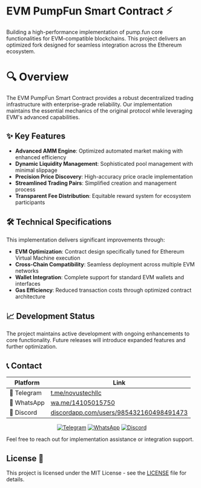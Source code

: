 # EVM PumpFun Smart Contract ⚡
Building a high-performance implementation of pump.fun core functionalities for EVM-compatible blockchains. This project delivers an optimized fork designed for seamless integration across the Ethereum ecosystem.

# 🔍 Overview

The EVM PumpFun Smart Contract provides a robust decentralized trading infrastructure with enterprise-grade reliability. Our implementation maintains the essential mechanics of the original protocol while leveraging EVM's advanced capabilities.

## ✨ Key Features
- **Advanced AMM Engine**: Optimized automated market making with enhanced efficiency
- **Dynamic Liquidity Management**: Sophisticated pool management with minimal slippage
- **Precision Price Discovery**: High-accuracy price oracle implementation
- **Streamlined Trading Pairs**: Simplified creation and management process
- **Transparent Fee Distribution**: Equitable reward system for ecosystem participants

## 🛠️ Technical Specifications

This implementation delivers significant improvements through:

- **EVM Optimization**: Contract design specifically tuned for Ethereum Virtual Machine execution
- **Cross-Chain Compatibility**: Seamless deployment across multiple EVM networks
- **Wallet Integration**: Complete support for standard EVM wallets and interfaces
- **Gas Efficiency**: Reduced transaction costs through optimized contract architecture

## 📈 Development Status

The project maintains active development with ongoing enhancements to core functionality. Future releases will introduce expanded features and further optimization.

## 📞 Contact

| Platform | Link |
|----------|------|
| 📱 Telegram | [t.me/novustechllc](https://t.me/novustechllc) |
| 📲 WhatsApp | [wa.me/14105015750](https://wa.me/14105015750) |
| 💬 Discord | [discordapp.com/users/985432160498491473](https://discordapp.com/users/985432160498491473)

<div align="center">
    <a href="https://t.me/novustechllc" target="_blank"><img alt="Telegram"
        src="https://img.shields.io/badge/Telegram-26A5E4?style=for-the-badge&logo=telegram&logoColor=white"/></a>
    <a href="https://wa.me/14105015750" target="_blank"><img alt="WhatsApp"
        src="https://img.shields.io/badge/WhatsApp-25D366?style=for-the-badge&logo=whatsapp&logoColor=white"/></a>
    <a href="https://discordapp.com/users/985432160498491473" target="_blank"><img alt="Discord"
        src="https://img.shields.io/badge/Discord-7289DA?style=for-the-badge&logo=discord&logoColor=white"/></a>
</div>

Feel free to reach out for implementation assistance or integration support.

## License 📝

This project is licensed under the MIT License - see the [LICENSE](LICENSE) file for details.

